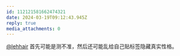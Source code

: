 ```yaml
---
id: 112121581662474321
date: 2024-03-19T09:12:43.945Z
reply: true
media_attachments: 0
---
```


[@lehhair](https://misskey.lehhair.net/@lehhair) 首先可能是测不准，然后还可能乱给自己贴标签隐藏真实性格。

